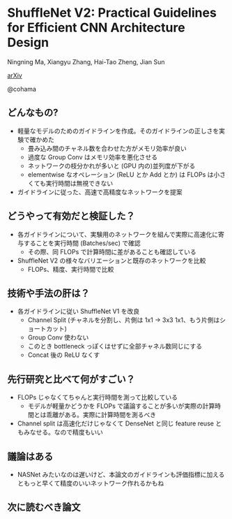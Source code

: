  ShuffleNet V2: Practical Guidelines for Efficient CNN Architecture Design
====

Ningning Ma, Xiangyu Zhang, Hai-Tao Zheng, Jian Sun

[arXiv](https://arxiv.org/abs/1807.11164)

@cohama


## どんなもの?

- 軽量なモデルのためのガイドラインを作成。そのガイドラインの正しさを実験で確かめた
  - 畳み込み間のチャネル数を合わせた方がメモリ効率が良い
  - 過度な Group Conv はメモリ効率を悪化させる
  - ネットワークの枝分かれが多いと (GPU 内の)並列度が下がる
  - elementwise なオペレーション (ReLU とか Add とか) は FLOPs は小さくても実行時間は無視できない
- ガイドラインに従った、高速で高精度なネットワークを提案

## どうやって有効だと検証した？

- 各ガイドラインについて、実験用のネットワークを組んで実際に高速化に寄与することを実行時間 (Batches/sec) で確認
  - その際、同 FLOPs で計算時間に差があることも確認している
- ShuffleNet V2 の様々なバリエーションと既存のネットワークを比較
  - FLOPs、精度、実行時間で比較

## 技術や手法の肝は？

- 各ガイドラインに従い ShuffleNet V1 を改良
  - Channel Split (チャネルを分割し、片側は 1x1 → 3x3 1x1、もう片側はショートカット)
  - Group Conv 使わない
  - このとき bottleneck っぽくはせずに全部チャネル数同じにする
  - Concat 後の ReLU なくす


## 先行研究と比べて何がすごい？

- FLOPs じゃなくてちゃんと実行時間を測って比較している
  - モデルが軽量かどうかを FLOPs で議論することが多いが実際の計算時間とは乖離がある。実際に計算時間を測るべき
- Channel split は高速化だけじゃなくて DenseNet と同じ feature reuse ともみなせる。なので精度もいい


## 議論はある

- NASNet みたいなのは遅いけど、本論文のガイドラインも評価指標に加えるともっと早くて精度のいいネットワーク作れるかもね

## 次に読むべき論文


